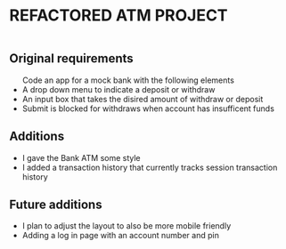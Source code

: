 <h1>REFACTORED ATM PROJECT</h1>
<img href="./atmPic.jpg">

<h2>Original requirements</h2>
<ul>Code an app for a mock bank with the following elements
    <li>A drop down menu to indicate a deposit or withdraw</li>
    <li>An input box that takes the disired amount of withdraw or deposit</li>
    <li>Submit is blocked for withdraws when account has insufficent funds</li>    
</ul>

<h2>Additions</h2>
<ul>
    <li>I gave the Bank ATM some style</li>
    <li>I added a transaction history that currently tracks session transaction history</li>
</ul>

<h2>Future additions</h2>
<ul>
    <li>I plan to adjust the layout to also be more mobile friendly</li>
    <li>Adding a log in page with an account number and pin</li>
</ul>
